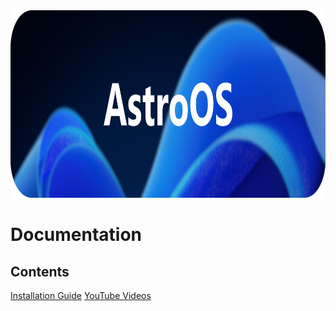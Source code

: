 <div align="center">
  <img height="300" src="https://github.com/AstroWin/docs/blob/main/cover.png?raw=true"  />
</div>

# Documentation

## Contents
[Installation Guide](Install.md)
[YouTube Videos](osreview.md)
